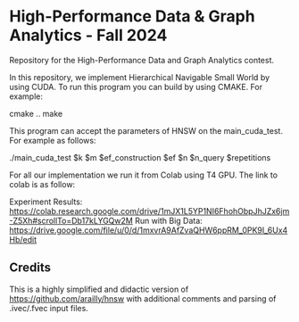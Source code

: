 # High-Performance Data & Graph Analytics - Fall 2024

Repository for the High-Performance Data and Graph Analytics contest.

In this repository, we implement Hierarchical Navigable Small World by using CUDA. To run this program you can build by using CMAKE. For example:

cmake ..
make

This program can accept the parameters of HNSW on the main_cuda_test. For example as follows:

./main_cuda_test $k $m $ef_construction $ef $n $n_query $repetitions

For all our implementation we run it from Colab using T4 GPU. The link to colab is as follow:

Experiment Results: https://colab.research.google.com/drive/1mJX1L5YP1NI6FhohObpJhJZx6jm-Z5Xh#scrollTo=Db17kLYGQw2M
Run with Big Data: https://drive.google.com/file/u/0/d/1mxvrA9AfZvaQHW6ppRM_0PK9I_6Ux4Hb/edit


## Credits

This is a highly simplified and didactic version of https://github.com/arailly/hnsw with additional comments and parsing of .ivec/.fvec input files.



